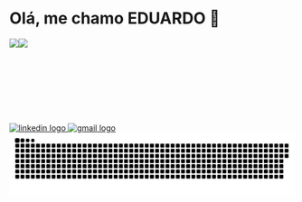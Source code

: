 <h1 align="left">Olá, me chamo EDUARDO 🤞</h1>

<div style="display:flex">
  <img src="https://github-readme-stats.vercel.app/api?username=eduardogabrielz&show_icons=true&locale=pt-br&theme=radical&count_private=true&include_all_commits=true" height="150px"/>
  <img src="https://github-readme-stats.vercel.app/api/top-langs?username=eduardogabrielz&locale=pt-br&theme=radical&layout=compact" height="150px"/>
</div>

<div align="left">
  <a href="https://www.linkedin.com/in/eduardogabrielz/" target="_blank">
    <img src="https://img.shields.io/badge/LinkedIn-0077B5?style=for-the-badge&logo=linkedin&logoColor=white" alt="linkedin logo"  />
  </a>
  <a href="mailto:eduardogabrielz2002@gmail.com" target="_blank">
    <img src="https://img.shields.io/badge/Gmail-D14836?style=for-the-badge&logo=gmail&logoColor=white" alt="gmail logo"  />
  </a>
</div>

<picture>
  <source media="(prefers-color-scheme: dark)" srcset="https://raw.githubusercontent.com/eduardogabrielz/eduardogabrielz/output/github-contribution-grid-snake-dark.svg">
  <source media="(prefers-color-scheme: light)" srcset="https://raw.githubusercontent.com/eduardogabrielz/eduardogabrielz/output/github-contribution-grid-snake.svg">
  <img alt="github contribution grid snake animation" src="https://raw.githubusercontent.com/eduardogabrielz/eduardogabrielz/output/github-contribution-grid-snake.svg">
</picture>
